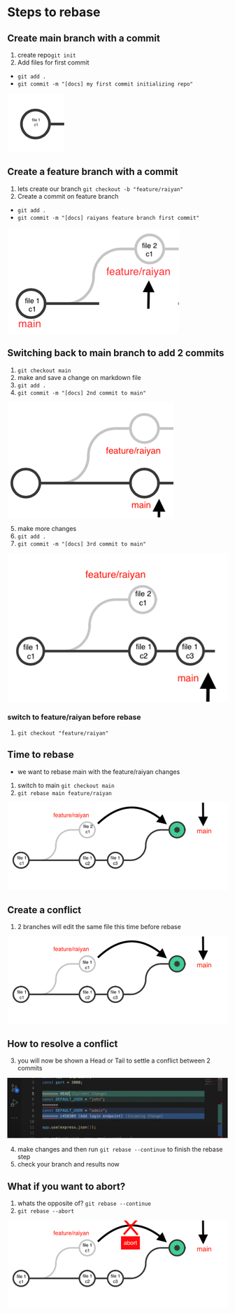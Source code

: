 # Steps to rebase

## Create main branch with a commit
1. create repo`git init`
2. Add files for first commit  
- `git add .` 
- `git commit -m "[docs] my first commit initializing repo"`

 ![first commit](ss1.png)

## Create a feature branch with a commit 

1. lets create our branch `git checkout -b "feature/raiyan"`
2. Create a commit on feature branch 
- `git add .`
- `git commit -m "[docs] raiyans feature branch first commit"`

 ![first commit](ss2.png)

## Switching back to main branch to add 2 commits
1. `git checkout main`
2. make and save a change on markdown file
3. `git add .`
4. `git commit -m "[docs] 2nd commit to main"`

 ![first commit](ss3.png)

5. make more changes
6. `git add .`
7. `git commit -m "[docs] 3rd commit to main"`

![first commit](ss4.png)


### switch to feature/raiyan before rebase
1. `git checkout "feature/raiyan"`


## Time to rebase
- we want to rebase main with the feature/raiyan changes
1. switch to main `git checkout main`
2. `git rebase main feature/raiyan`

![first commit](ss5.png)

## Create a conflict
1. 2 branches will edit the same file this time before rebase

![first commit](ss8.png)

## How to resolve a conflict
3. you will now be shown a Head or Tail to settle a conflict between 2 commits

![first commit](ss6.png)

4. make changes and then run `git rebase --continue` to finish the rebase step
5. check your branch and results now

## What if you want to abort?
1. whats the opposite of? `git rebase --continue` 
2. `git rebase --abort`

![first commit](ss7.png)